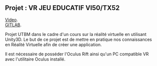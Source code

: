 ## Projet : VR  JEU EDUCATIF VI50/TX52

[Video](https://youtu.be/pa5gS8zqeM0).<br/>
[GITLAB](https://gitlab.com/aomnes/projet_vi50_utbm). 

Projet UTBM dans le cadre d'un cours sur la réalité virtuelle en utilisant Unity3D.
Le but de ce projet est de mettre en pratique nos connaissances en Réalité Virtuelle afin de créer une application.

Il est nécessaire de posséder l'Oculus Rift ainsi qu'un PC compatible VR avec l'utilitaire Oculus installé. 
